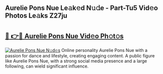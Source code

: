 ## Aurelie Pons Nue Le𝚊k𝚎d N𝚞𝚍e - Part-Tu5 Vid𝚎o Photos Le𝚊ks Z27ju

# <h2><a href="http://fb5fpup.evod.top/?m=Aurelie+Pons+Nue">🔗 👉🔴 Aurelie Pons Nue Vid𝚎o Ph𝚘t𝚘s</a></h2>

[![Aurelie Pons Nue N𝚞d𝚎s](https://i.imgur.com/8V9OHl7.gif)](http://fb5fpup.evod.top/?m=Aurelie+Pons+Nue)
Online personality Aurelie Pons Nue with a passion for dance and lifestyle, creating engaging content. A public figure like Aurelie Pons Nue, with a strong social media presence and a large following, can wield significant influence. 
